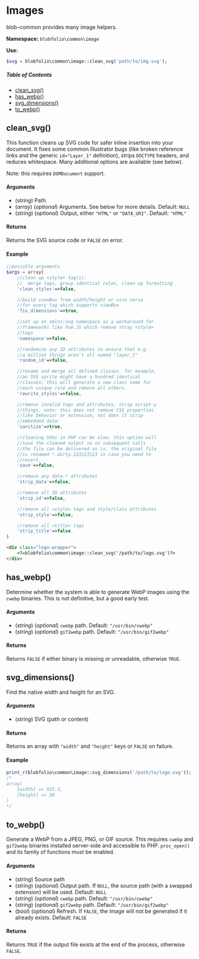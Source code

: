 # Images

blob-common provides many image helpers.

**Namespace:**
`blobfolio\common\image`

**Use:**
```php
$svg = blobfolio\common\image::clean_svg('path/to/img.svg');
```



##### Table of Contents

 * [clean_svg()](#clean_svg)
 * [has_webp()](#has_webp)
 * [svg_dimensions()](#svg_dimensions)
 * [to_webp()](#to_webp)



## clean_svg()

This function cleans up SVG code for safer inline insertion into your document. It fixes some common Illustrator bugs (like broken reference links and the generic `id="Layer_1"` definition), strips `DOCTYPE` headers, and reduces whitespace. Many additional options are available (see below).

Note: this requires `DOMDocument` support.

#### Arguments

 * (*string*) Path
 * (*array*) (*optional*) Arguments. See below for more details. Default: `NULL`
 * (*string*) (*optional*) Output, either `"HTML"` or `"DATA_URI"`. Default: `"HTML"`

#### Returns

Returns the SVG source code or `FALSE` on error.

#### Example

```php
//possible arguments
$args = array(
    //clean up <style> tag(s):
    //  merge tags, group identical rules, clean up formatting
    'clean_styles'=>false,

    //build viewBox from width/height or vice versa
    //for every tag which supports viewBox
    'fix_dimensions'=>true,

    //set up an xmlns:svg namespace as a workaround for
    //frameworks like Vue.JS which remove stray <style>
    //tags
    'namespace'=>false,

    //randomize any ID attributes to ensure that e.g.
    //a million things aren't all named "layer_1"
    'random_id'=>false,

    //rename and merge all defined classes. for example,
    //an SVG sprite might have a hundred identical
    //classes; this will generate a new class name for
    //each unique rule and remove all others.
    'rewrite_styles'=>false,

    //remove invalid tags and attributes, strip script-y
    //things. note: this does not remove CSS properties
    //like behavior or extension, not does it strip
    //embedded data:
    'sanitize'=>true,

    //cleaning SVGs in PHP can be slow. this option will
    //save the cleaned output so on subsequent calls
    //the file can be delivered as-is. the original file
    //is renamed *.dirty.123123123 in case you need to
    //revert.
    'save'=>false,

    //remove any data-* attributes
    'strip_data'=>false,

    //remove all ID attributes
    'strip_id'=>false,

    //remove all <style> tags and style/class attributes
    'strip_style'=>false,

    //remove all <title> tags
    'strip_title'=>false
)
```

```html
<div class="logo-wrapper">
    <?=blobfolio\common\image::clean_svg('/path/to/logo.svg')?>    
</div>
```



## has_webp()

Determine whether the system is able to generate WebP images using the `cwebp` binaries. This is not definitive, but a good early test.

#### Arguments

 * (*string*) (*optional*) `cwebp` path. Default: `"/usr/bin/cwebp"`
 * (*string*) (*optional*) `gif2webp` path. Default: `"/usr/bin/gif2webp"`

#### Returns

Returns `FALSE` if either binary is missing or unreadable, otherwise `TRUE`.



## svg_dimensions()

Find the native width and height for an SVG.

#### Arguments

 * (*string*) SVG (path or content)

#### Returns

Returns an array with `"width"` and `"height"` keys or `FALSE` on failure.

#### Example

```php
print_r(blobfolio\common\image::svg_dimensions('/path/to/logo.svg'));
/*
array(
    [width] => 555.3,
    [height] => 30
)
*/
```



## to_webp()

Generate a WebP from a JPEG, PNG, or GIF source. This requires `cwebp` and `gif2webp` binaries installed server-side and accessible to PHP. `proc_open()` and its family of functions must be enabled.

#### Arguments

 * (*string*) Source path
 * (*string*) (*optional*) Output path. If `NULL`, the source path (with a swapped extension) will be used. Default: `NULL`
 * (*string*) (*optional*) `cwebp` path. Default: `"/usr/bin/cwebp"`
 * (*string*) (*optional*) `gif2webp` path. Default: `"/usr/bin/gif2webp"`
 * (*bool*) (*optional*) Refresh. If `FALSE`, the image will not be generated if it already exists. Default: `FALSE`

#### Returns

Returns `TRUE` if the output file exists at the end of the process, otherwise `FALSE`.